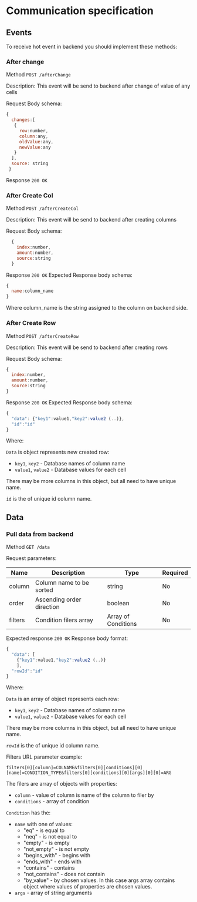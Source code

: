 # Communication specification

## Events

To receive hot event in backend you should implement these methods: 

### After change

Method `POST /afterChange`

Description: This event will be send to backend after change of value of any cells

Request Body schema:

```javascript
{
  changes:[
   {
     row:number,
     column:any,
     oldValue:any,
     newValue:any
   }
  ],
  source: string
 }
```

Response `200 OK`

### After Create Col

Method `POST /afterCreateCol`

Description: This event will be send to backend after creating columns

Request Body schema:

```javascript
  {
    index:number,
    amount:number,
    source:string
  }
  ```

Response `200 OK`
Expected Response body schema:
```javascript
{
  name:column_name
}
```
Where column_name is the string assigned to the column on backend side.


### After Create Row

Method `POST /afterCreateRow`

Description: This event will be send to backend after creating rows

Request Body schema:

```javascript
{
  index:number,
  amount:number,
  source:string
}
```

Response `200 OK`
Expected Response body schema:
```javascript
{
  "data": {"key1":value1,"key2":value2 (..)},
  "id":"id"
}
```
Where:

`Data` is object represents new created row:

- `key1`, `key2` - Database names of column name 
- `value1`, `value2` -  Database values for each cell

There may be more columns in this object, but all need to have unique name.

`id` is the of unique id column name.


## Data

### Pull data from backend 

Method `GET /data`

Request parameters:

| Name | Description | Type | Required |
|------|-------------|------|-----------|
| column | Column name to be sorted | string | No |  
| order | Ascending order direction | boolean | No |
| filters | Condition filers array | Array of Conditions | No |

Expected response `200 OK` 
Response body format:

```javascript
{
  "data": [
    {"key1":value1,"key2":value2 (..)}
    ],
  "rowId":"id"
}
```
Where:

`Data` is an array of object represents each row:

- `key1`, `key2` - Database names of column name 
- `value1`, `value2` -  Database values for each cell

There may be more columns in this object, but all need to have unique name.

`rowId` is the of unique id column name.

Filters URL parameter example:

```
filters[0][column]=COLNAME&filters[0][conditions][0][name]=CONDITION_TYPE&filters[0][conditions][0][args][0][0]=ARG
```

The filers are array of objects with properties:
- `column` - value of column is name of the column to filer by 
- `conditions` - array of condition

`Condition` has the:
- `name` with one of values:
  - "eq" - is equal to
  - "neq" - is not equal to
  - "empty" - is empty
  - "not_empty" - is not empty
  - "begins_with" - begins with
  - "ends_with" - ends with
  - "contains" - contains
  - "not_contains" - does not contain
  - "by_value" - by chosen values. In this case args array contains object where values of properties are chosen values. 
- `args` - array of string arguments
